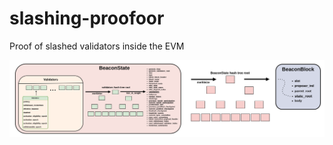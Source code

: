 # slashing-proofoor
Proof of slashed validators inside the EVM

![SlashProofoor diagram](./static/slashproofoor.png)
